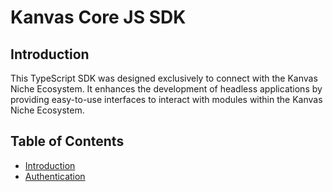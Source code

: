 # Kanvas Core JS SDK
## Introduction
This TypeScript SDK was designed exclusively to connect with the Kanvas Niche Ecosystem. It enhances the development of headless applications by providing easy-to-use interfaces to interact with modules within the Kanvas Niche Ecosystem.

## Table of Contents

- [Introduction](./introduction.md)
- [Authentication](./auth.md)